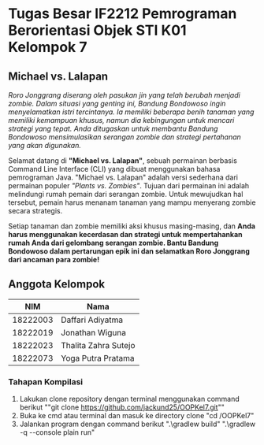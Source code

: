 # Tugas Besar IF2212 Pemrograman Berorientasi Objek STI K01 Kelompok 7

## **Michael vs. Lalapan**

*Roro Jonggrang diserang oleh pasukan jin yang telah berubah menjadi zombie. Dalam situasi yang genting ini, Bandung Bondowoso ingin menyelamatkan istri tercintanya. Ia memiliki beberapa benih tanaman yang memiliki kemampuan khusus, namun dia kebingungan untuk mencari strategi yang tepat. Anda ditugaskan untuk membantu Bandung Bondowoso mensimulasikan serangan zombie dan strategi pertahanan yang akan digunakan.*

Selamat datang di **"Michael vs. Lalapan"**, sebuah permainan berbasis Command Line Interface (CLI) yang dibuat menggunakan bahasa pemrograman Java. "Michael vs. Lalapan" adalah versi sederhana dari permainan populer *"Plants vs. Zombies"*. Tujuan dari permainan ini adalah melindungi rumah pemain dari serangan zombie. Untuk mewujudkan hal tersebut, pemain harus menanam tanaman yang mampu menyerang zombie secara strategis.

Setiap tanaman dan zombie memiliki aksi khusus masing-masing, dan **Anda harus menggunakan kecerdasan dan strategi untuk mempertahankan rumah Anda dari gelombang serangan zombie. Bantu Bandung Bondowoso dalam pertarungan epik ini dan selamatkan Roro Jonggrang dari ancaman para zombie!**

## **Anggota Kelompok**

| NIM      | Nama                 |
| -------- | -------------------- |
| 18222003 | Daffari Adiyatma     |
| 18222019 | Jonathan Wiguna      |
| 18222023 | Thalita Zahra Sutejo |
| 18222073 | Yoga Putra Pratama   |

### **Tahapan Kompilasi**

1. Lakukan clone repository dengan terminal menggunakan command berikut ""git clone https://github.com/jackund25/OOPKel7.git""
2. Buka ke cmd atau terminal dan masuk ke directory clone
   "cd <lokasi directory>/OOPKel7"
3. Jalankan program dengan command berikut
   ".\gradlew build"
   ".\gradlew -q --console plain run"


